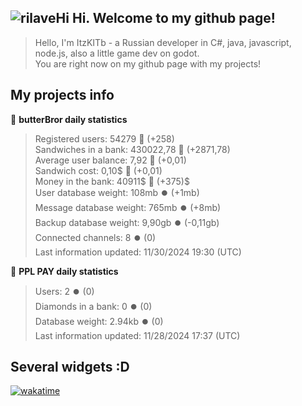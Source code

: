 ## ![rilaveHi](https://cdn.7tv.app/emote/01G1H9CK9R0005G1MWWMPGT0YW/2x.webp) Hi. Welcome to my github page!
> Hello, I'm ItzKITb - a Russian developer in C#, java, javascript, node.js, also a little game dev on godot.<br>You are right now on my github page with my projects!

## My projects info
🥪 **butterBror daily statistics**
> Registered users: 54279 🔼 (+258)<br>
> Sandwiches in a bank: 430022,78 🔼 (+2871,78)<br>
> Average user balance: 7,92 🔼 (+0,01)<br>
> Sandwich cost: 0,10$ 🔼 (+0,01)<br>
> Money in the bank: 40911$ 🔼 (+375)$<br>
> User database weight: 108mb ⏺️ (+1mb)<br>
> Message database weight: 765mb ⏺️ (+8mb)<br>
> Backup database weight: 9,90gb ⏺️ (-0,11gb)<br>
> Connected channels: 8 ⏺️ (0)<br>
> Last information updated: 11/30/2024 19:30 (UTC)<br>

🐸 **PPL PAY daily statistics**
> Users: 2 ⏺️ (0)<br>
> Diamonds in a bank: 0 ⏺️ (0)<br>
> Database weight: 2.94kb ⏺️ (0)<br>
> Last information updated: 11/28/2024 17:37 (UTC)<br>

## Several widgets :D
[![wakatime](https://wakatime.com/share/@afc15956-152d-407c-9bb0-c650aa21674a/3c5fcfda-1b49-443a-b5b9-788b29e15dc1.png)](https://wakatime.com/)
